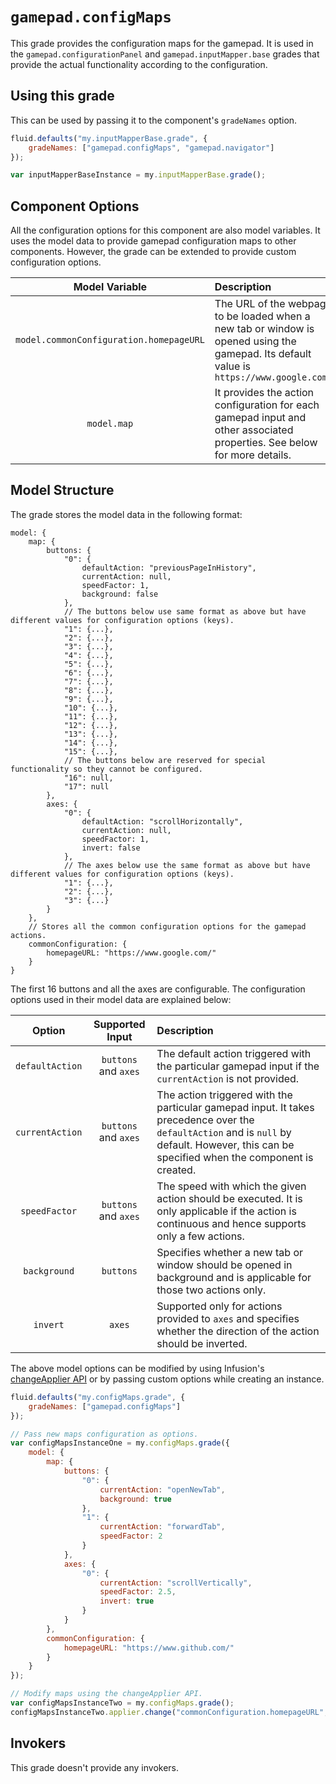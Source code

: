 <!--
Copyright (c) 2020 The Gamepad Navigator Authors
See the AUTHORS.md file at the top-level directory of this distribution and at
https://github.com/fluid-lab/gamepad-navigator/raw/master/AUTHORS.md.

Licensed under the BSD 3-Clause License. You may not use this file except in
compliance with this License.

You may obtain a copy of the BSD 3-Clause License at
https://github.com/fluid-lab/gamepad-navigator/blob/master/LICENSE
-->

# `gamepad.configMaps`

<!--
TODO: Add links referencing the "mix in" components' documentation. 

TODO: Add documentation for supported actions.
Refer:
https://github.com/fluid-lab/gamepad-navigator/issues/50
-->

This grade provides the configuration maps for the gamepad. It is used in the `gamepad.configurationPanel` and
`gamepad.inputMapper.base` grades that provide the actual functionality according to the configuration.

## Using this grade

This can be used by passing it to the component's `gradeNames` option.

``` javascript
fluid.defaults("my.inputMapperBase.grade", {
    gradeNames: ["gamepad.configMaps", "gamepad.navigator"]
});

var inputMapperBaseInstance = my.inputMapperBase.grade();
```

## Component Options

All the configuration options for this component are also model variables. It uses the model data to provide gamepad
configuration maps to other components. However, the grade can be extended to provide custom configuration options.

| Model Variable | Description |
| :---: | :--- |
| `model.commonConfiguration.homepageURL` | The URL of the webpage to be loaded when a new tab or window is opened using the gamepad. Its default value is `https://www.google.com/` |
| `model.map` | It provides the action configuration for each gamepad input and other associated properties. See below for more details. |

## Model Structure

The grade stores the model data in the following format:

``` snippet
model: {
    map: {
        buttons: {
            "0": {
                defaultAction: "previousPageInHistory",
                currentAction: null,
                speedFactor: 1,
                background: false
            },
            // The buttons below use same format as above but have different values for configuration options (keys).
            "1": {...},
            "2": {...},
            "3": {...},
            "4": {...},
            "5": {...},
            "6": {...},
            "7": {...},
            "8": {...},
            "9": {...},
            "10": {...},
            "11": {...},
            "12": {...},
            "13": {...},
            "14": {...},
            "15": {...},
            // The buttons below are reserved for special functionality so they cannot be configured.
            "16": null,
            "17": null
        },
        axes: {
            "0": {
                defaultAction: "scrollHorizontally",
                currentAction: null,
                speedFactor: 1,
                invert: false
            },
            // The axes below use the same format as above but have different values for configuration options (keys).
            "1": {...},
            "2": {...},
            "3": {...}
        }
    },
    // Stores all the common configuration options for the gamepad actions.
    commonConfiguration: {
        homepageURL: "https://www.google.com/"
    }
}
```

The first 16 buttons and all the axes are configurable. The configuration options used in their model data are explained
below:

| Option | Supported Input | Description |
| :---: | :---: | :--- |
| `defaultAction` | `buttons` and `axes` | The default action triggered with the particular gamepad input if the `currentAction` is not provided. |
| `currentAction` | `buttons` and `axes` | The action triggered with the particular gamepad input. It takes precedence over the `defaultAction` and is `null` by default. However, this can be specified when the component is created. |
| `speedFactor` | `buttons` and `axes` | The speed with which the given action should be executed. It is only applicable if the action is continuous and hence supports only a few actions. |
| `background` | `buttons` | Specifies whether a new tab or window should be opened in background and is applicable for those two actions only. |
| `invert` | `axes` | Supported only for actions provided to `axes` and specifies whether the direction of the action should be inverted. |

The above model options can be modified by using Infusion's
[changeApplier API](https://docs.fluidproject.org/infusion/development/ChangeApplierAPI.html) or by passing custom
options while creating an instance.

``` javascript
fluid.defaults("my.configMaps.grade", {
    gradeNames: ["gamepad.configMaps"]
});

// Pass new maps configuration as options.
var configMapsInstanceOne = my.configMaps.grade({
    model: {
        map: {
            buttons: {
                "0": {
                    currentAction: "openNewTab",
                    background: true
                },
                "1": {
                    currentAction: "forwardTab",
                    speedFactor: 2
                }
            },
            axes: {
                "0": {
                    currentAction: "scrollVertically",
                    speedFactor: 2.5,
                    invert: true
                }
            }
        },
        commonConfiguration: {
            homepageURL: "https://www.github.com/"
        }
    }
});

// Modify maps using the changeApplier API.
var configMapsInstanceTwo = my.configMaps.grade();
configMapsInstanceTwo.applier.change("commonConfiguration.homepageURL", "https://www.github.com/");
```

## Invokers

This grade doesn't provide any invokers.
